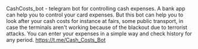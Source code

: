 CashCosts_bot - telegram bot for controlling cash expenses. A bank app can help you to control your card expenses. But this bot can help you to look after your cash costs for instance at fairs, some public transport, in case the terminals aren't working because of the blackout due to terrorist attacks. You can enter your expenses in a simple way and check history for any period. https://t.me/Cash_Costs_Bot
